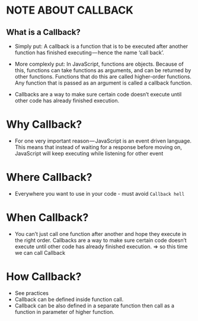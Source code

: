 # NOTE ABOUT CALLBACK

## What is a Callback?

* Simply put: A callback is a function that is to be executed after another function has finished executing — hence the name ‘call back’.

* More complexly put: In JavaScript, functions are objects. Because of this, functions can take functions as arguments, and can be returned by other functions. Functions that do this are called higher-order functions. Any function that is passed as an argument is called a callback function.

* Callbacks are a way to make sure certain code doesn’t execute until other code has already finished execution.

# Why Callback?

* For one very important reason — JavaScript is an event driven language. This means that instead of waiting for a response before moving on, JavaScript will keep executing while listening for other event

# Where Callback?

* Everywhere you want to use in your code - must avoid `Callback hell`

# When Callback?

* You can’t just call one function after another and hope they execute in the right order. Callbacks are a way to make sure certain code doesn’t execute until other code has already finished execution.
=> so this time we can call Callback

# How Callback?

* See practices
* Callback can be defined inside function call.
* Callback can be also defined in a separate function then call as a function in parameter of higher function.